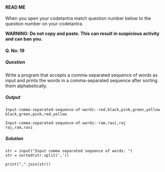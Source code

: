#### READ ME
When you open your codetantra match question number below to the question number on your codetantra.

**WARNING: Do not copy and paste. This can result in suspicious activity and can ban you.**

#### Q. No: 19

##### Question
Write a program that accepts a comma-separated sequence of words as input and prints the words in a comma-separated sequence after sorting them alphabetically.

##### Output
```
Input·comma·separated·sequence·of·words:·red,black,pink,green,yellow
black,green,pink,red,yellow
```
```
Input·comma·separated·sequence·of·words:·ram,ravi,raj
raj,ram,ravi
```

##### Solution
```
str = input("Input comma separated sequence of words: ")
str = sorted(str.split(','))

print(",".join(str))
```